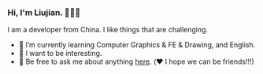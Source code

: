 ### Hi, I'm Liujian. 👋👋👋

I am a developer from China.
I like things that are challenging.

- 🌱 I’m currently learning Computer Graphics & FE & Drawing, and English.
- 🤔 I want to be interesting.
- 💬 Be free to ask me about anything [here](https://github.com/freeliujian/freeliujian/issues). (❤️ I hope we can be friends!!!)



